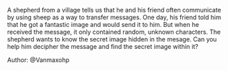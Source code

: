 A shepherd from a village tells us that he and his friend often communicate by using sheep as a way to transfer messages. One day, his friend told him that he got a fantastic image and would send it to him. But when he received the message, it only contained random, unknown characters. The shepherd wants to know the secret image hidden in the mesage. Can you help him decipher the message and find the secret image within it?

Author: @Vanmaxohp
